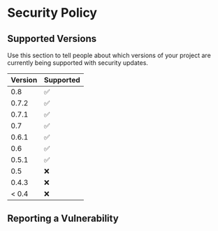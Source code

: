 # Security Policy

## Supported Versions

Use this section to tell people about which versions of your project are
currently being supported with security updates.

| Version | Supported          |
| ------- | ------------------ |
| 0.8     | :white_check_mark: |
| 0.7.2   | :white_check_mark: |
| 0.7.1   | :white_check_mark: |
| 0.7     | :white_check_mark: |
| 0.6.1   | :white_check_mark: |
| 0.6     | :white_check_mark: |
| 0.5.1   | :white_check_mark: |
| 0.5     | :x:                |
| 0.4.3   | :x:                |
| < 0.4   | :x:                |

## Reporting a Vulnerability
